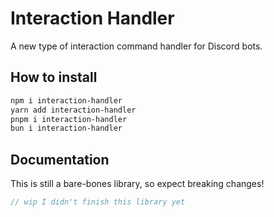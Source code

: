 # Interaction Handler

A new type of interaction command handler for Discord bots.

## How to install

```bash
npm i interaction-handler
yarn add interaction-handler
pnpm i interaction-handler
bun i interaction-handler
```

## Documentation

This is still a bare-bones library, so expect breaking changes!

```ts
// wip I didn't finish this library yet
```
